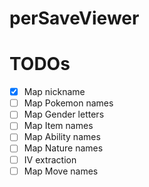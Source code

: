 # perSaveViewer

# TODOs
 - [x] Map nickname
 - [ ] Map Pokemon names
 - [ ] Map Gender letters
 - [ ] Map Item names
 - [ ] Map Ability names
 - [ ] Map Nature names
 - [ ] IV extraction
 - [ ] Map Move names
